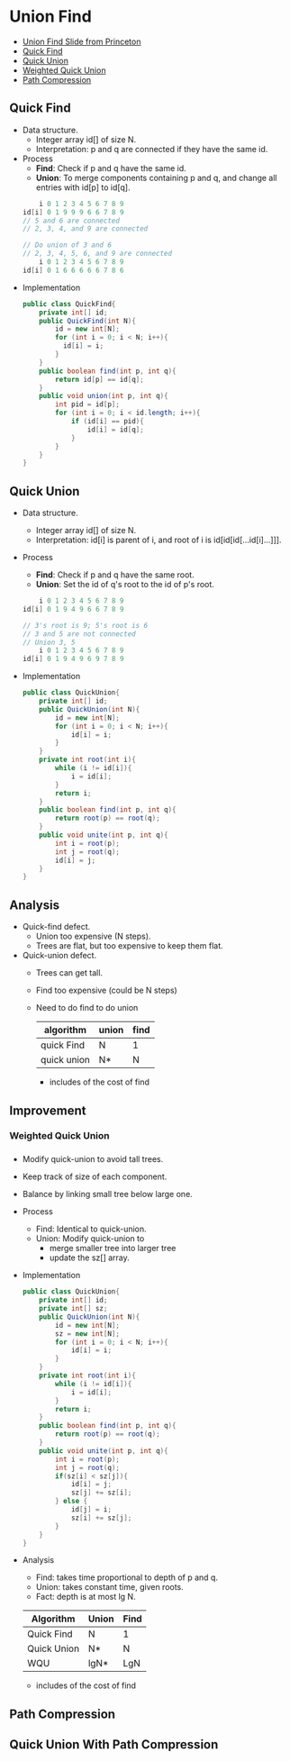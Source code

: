 # Union Find
- [Union Find Slide from Princeton](https://www.cs.princeton.edu/~rs/AlgsDS07/01UnionFind.pdf)
- [Quick Find](#quickFind)
- [Quick Union](#quickUnion)
- [Weighted Quick Union](#WQU)
- [Path Compression](#pathCompression)
## <h2 id = "quickFind">Quick Find</h2>
- Data structure.
  - Integer array id[] of size N.
  - Interpretation: p and q are connected if they have the same id.
- Process
   - **Find**: Check if p and q have the same id.
   - **Union**: To merge components containing p and q, and change all entries with id[p] to id[q].
  ``` Java
      i 0 1 2 3 4 5 6 7 8 9
  id[i] 0 1 9 9 9 6 6 7 8 9
  // 5 and 6 are connected
  // 2, 3, 4, and 9 are connected
  
  // Do union of 3 and 6
  // 2, 3, 4, 5, 6, and 9 are connected
      i 0 1 2 3 4 5 6 7 8 9
  id[i] 0 1 6 6 6 6 6 7 8 6
  ``` 
- Implementation
  ``` Java
  public class QuickFind{
      private int[] id;
      public QuickFind(int N){
          id = new int[N];
          for (int i = 0; i < N; i++){
            id[i] = i;
          }
      }
      public boolean find(int p, int q){
          return id[p] == id[q];
      }
      public void union(int p, int q){
          int pid = id[p];
          for (int i = 0; i < id.length; i++){
              if (id[i] == pid){
                  id[i] = id[q];
              }
          }
      }
  }
  ```
## <h2 id ="quickUnion">Quick Union</h2>
- Data structure.
  - Integer array id[] of size N.
  - Interpretation: id[i] is parent of i, and root of i is id[id[id[...id[i]...]]].

- Process
  - **Find**: Check if p and q have the same root.
  - **Union**: Set the id of q's root to the id of p's root.
  ``` Java
      i 0 1 2 3 4 5 6 7 8 9
  id[i] 0 1 9 4 9 6 6 7 8 9
  
  // 3's root is 9; 5's root is 6
  // 3 and 5 are not connected 
  // Union 3, 5
      i 0 1 2 3 4 5 6 7 8 9
  id[i] 0 1 9 4 9 6 9 7 8 9
  ```
- Implementation
  ``` Java
  public class QuickUnion{
      private int[] id;
      public QuickUnion(int N){
          id = new int[N];
          for (int i = 0; i < N; i++){
              id[i] = i;
          }
      }
      private int root(int i){
          while (i != id[i]){
              i = id[i];
          }
          return i;
      }
      public boolean find(int p, int q){
          return root(p) == root(q);
      }
      public void unite(int p, int q){
          int i = root(p);
          int j = root(q);
          id[i] = j;
      }
  }
  ```
## Analysis
- Quick-find defect.
  - Union too expensive (N steps).
  - Trees are flat, but too expensive to keep them flat.
- Quick-union defect.
  - Trees can get tall.
  - Find too expensive (could be N steps)
  - Need to do find to do union
 
    | algorithm | union | find |
    |-----------|-------|------|
    | quick Find |  N | 1 |
    | quick union | N* | N |
    * includes of the cost of find
## Improvement
### <h3 id = "WQU">Weighted Quick Union<h3>
- Modify quick-union to avoid tall trees.
- Keep track of size of each component.
- Balance by linking small tree below large one.
- Process
  - Find: Identical to quick-union.
  - Union: Modify quick-union to
    - merge smaller tree into larger tree
    - update the sz[] array.
- Implementation
  ``` Java
  public class QuickUnion{
      private int[] id;
      private int[] sz;
      public QuickUnion(int N){
          id = new int[N];
          sz = new int[N];
          for (int i = 0; i < N; i++){
              id[i] = i;
          }
      }
      private int root(int i){
          while (i != id[i]){
              i = id[i];
          }
          return i;
      }
      public boolean find(int p, int q){
          return root(p) == root(q);
      }
      public void unite(int p, int q){
          int i = root(p);
          int j = root(q);
          if(sz[i] < sz[j]){
              id[i] = j;
              sz[j] += sz[i];
          } else {
              id[j] = i; 
              sz[i] += sz[j];
          }
      }
  }
  ```
- Analysis
  - Find: takes time proportional to depth of p and q.
  - Union: takes constant time, given roots.
  - Fact: depth is at most lg N. 
  
  | Algorithm | Union | Find |
  |-----------| ------| -----|
  |Quick Find | N| 1|
  |Quick Union| N*| N|
  |WQU| lgN*|LgN|   
  * includes of the cost of find
## <h2 id ="pathCompression">Path Compression<h2>
## Quick Union With Path Compression
